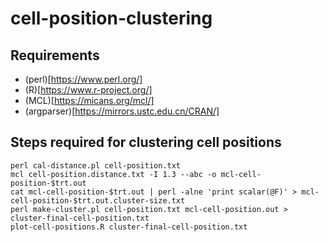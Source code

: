 # cell-position-clustering

## Requirements

- (perl)[https://www.perl.org/]
- (R)[https://www.r-project.org/]
- (MCL)[https://micans.org/mcl/]
- (argparser)[https://mirrors.ustc.edu.cn/CRAN/]

## Steps required for clustering cell positions

    perl cal-distance.pl cell-position.txt
    mcl cell-position.distance.txt -I 1.3 --abc -o mcl-cell-position-$trt.out
    cat mcl-cell-position-$trt.out | perl -alne 'print scalar(@F)' > mcl-cell-position-$trt.out.cluster-size.txt
    perl make-cluster.pl cell-position.txt mcl-cell-position.out > cluster-final-cell-position.txt
    plot-cell-positions.R cluster-final-cell-position.txt


